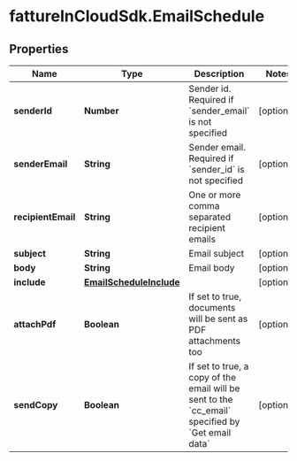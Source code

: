 # fattureInCloudSdk.EmailSchedule

## Properties

Name | Type | Description | Notes
------------ | ------------- | ------------- | -------------
**senderId** | **Number** | Sender id. Required if &#x60;sender_email&#x60; is not specified | [optional] 
**senderEmail** | **String** | Sender email. Required if &#x60;sender_id&#x60; is not specified | [optional] 
**recipientEmail** | **String** | One or more comma separated recipient emails | [optional] 
**subject** | **String** | Email subject | [optional] 
**body** | **String** | Email body | [optional] 
**include** | [**EmailScheduleInclude**](EmailScheduleInclude.md) |  | [optional] 
**attachPdf** | **Boolean** | If set to true, documents will be sent as PDF attachments too | [optional] 
**sendCopy** | **Boolean** | If set to true, a copy of the email will be sent to the &#x60;cc_email&#x60; specified by &#x60;Get email data&#x60; | [optional] 


